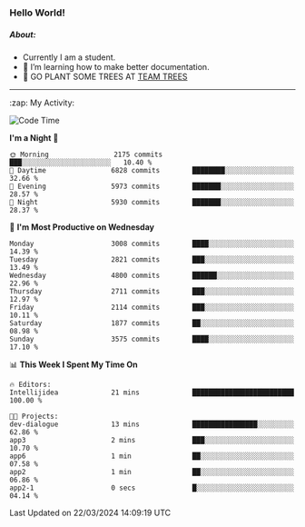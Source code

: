 ### Hello World!

##### About:
- Currently I am a student.
- 🌱 I’m learning how to make better documentation.
- 🌱 GO PLANT SOME TREES AT [TEAM TREES](https://teamtrees.org/)

---
  <summary>:zap: My Activity:</summary>
  
<!--START_SECTION:waka-->
![Code Time](http://img.shields.io/badge/Code%20Time-1%2C302%20hrs%2057%20mins-blue)

**I'm a Night 🦉** 

```text
🌞 Morning                2175 commits        ███░░░░░░░░░░░░░░░░░░░░░░   10.40 % 
🌆 Daytime                6828 commits        ████████░░░░░░░░░░░░░░░░░   32.66 % 
🌃 Evening                5973 commits        ███████░░░░░░░░░░░░░░░░░░   28.57 % 
🌙 Night                  5930 commits        ███████░░░░░░░░░░░░░░░░░░   28.37 % 
```
📅 **I'm Most Productive on Wednesday** 

```text
Monday                   3008 commits        ████░░░░░░░░░░░░░░░░░░░░░   14.39 % 
Tuesday                  2821 commits        ███░░░░░░░░░░░░░░░░░░░░░░   13.49 % 
Wednesday                4800 commits        ██████░░░░░░░░░░░░░░░░░░░   22.96 % 
Thursday                 2711 commits        ███░░░░░░░░░░░░░░░░░░░░░░   12.97 % 
Friday                   2114 commits        ███░░░░░░░░░░░░░░░░░░░░░░   10.11 % 
Saturday                 1877 commits        ██░░░░░░░░░░░░░░░░░░░░░░░   08.98 % 
Sunday                   3575 commits        ████░░░░░░░░░░░░░░░░░░░░░   17.10 % 
```


📊 **This Week I Spent My Time On** 

```text
🔥 Editors: 
Intellijidea             21 mins             █████████████████████████   100.00 % 

🐱‍💻 Projects: 
dev-dialogue             13 mins             ████████████████░░░░░░░░░   62.86 % 
app3                     2 mins              ███░░░░░░░░░░░░░░░░░░░░░░   10.70 % 
app6                     1 min               ██░░░░░░░░░░░░░░░░░░░░░░░   07.58 % 
app2                     1 min               ██░░░░░░░░░░░░░░░░░░░░░░░   06.86 % 
app2-1                   0 secs              █░░░░░░░░░░░░░░░░░░░░░░░░   04.14 % 
```


 Last Updated on 22/03/2024 14:09:19 UTC
<!--END_SECTION:waka-->

